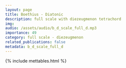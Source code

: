 ```yaml
---
layout: page
title: Boethius - Diatonic
description: full scale with diezeugmenon tetrachord
img: 
audio: /assets/audio/b_d_scale_full_d.mp3
importance: 49
category: full scale - diezeugmenon
related_publications: false
metadata: b_d_scale_full_d
--- 
```


{% include mettables.html %}